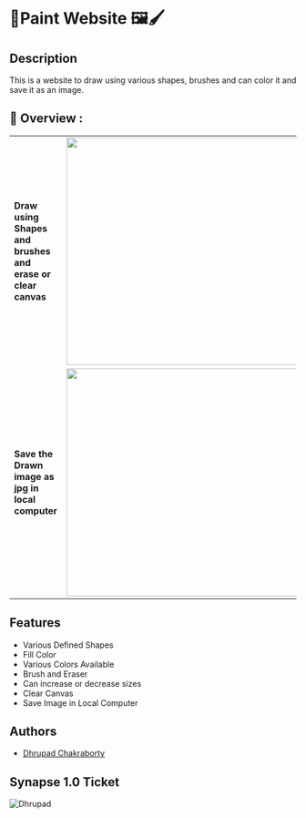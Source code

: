 # 🎨Paint Website 🖼️🖌️

## Description

This is a website to draw using various shapes, brushes and can color it and save it as an image.

## 🔮 Overview :

<table>
  <tr>
    <td> <strong>Draw using Shapes and brushes and erase or clear canvas </strong> </td>
    <td><img src="https://user-images.githubusercontent.com/91726340/213073447-2465a002-7cda-4873-b91d-f07bb89e3701.gif"
 width="600px" height="400px"></td>
  </tr>
  <tr>
      <td> <strong>Save the Drawn image as jpg in local computer</strong> </td>
    <td><img src="https://user-images.githubusercontent.com/91726340/213073473-49c6595d-2bcf-4a3e-ba1e-faffc251fe86.gif" width="600px" height="400px"></td>
  </tr>
</table>
  
  ## Features
  
  - Various Defined Shapes
  - Fill Color
  - Various Colors Available
  - Brush and Eraser
  - Can increase or decrease sizes
  - Clear Canvas
  - Save Image in Local Computer


## Authors

* [Dhrupad Chakraborty](https://github.com/dhrupad17)

## Synapse 1.0 Ticket

![Dhrupad](https://user-images.githubusercontent.com/91726340/211203653-48a1b4d7-c88e-4090-a59d-fd7e59dbe98d.png)
